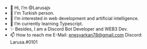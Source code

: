 - 👋 Hi, I’m @Larusajs
- 💫 I'm Turkish person.
- 👀 I’m interested in web development and artificial intelligence.
- 🌱 I’m currently learning Typescript.
- ✨ Besides, I am a Discord Bot Developer and WEB3 Dev.
- 📫 How to reach me E-Mail: enesyarkan78@gmail.com Discord: Larusa.#0101

